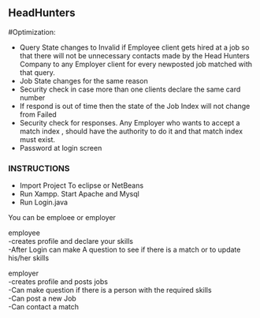 ## HeadHunters

#Optimization:<br />
- Query State changes to Invalid if Employee client gets hired at a job so that there will not be
  unnecessary contacts made by the Head Hunters Company to any Employer client for every newposted
  job matched with that query.
- Job State changes for the same reason
- Security check in case more than one clients declare the same card number
- If respond is out of time then the state of the Job Index will not change from Failed
- Security check for responses. Any Employer who wants to accept a match index , should have the
authority to do it and that match index must exist.
- Password at login screen


### INSTRUCTIONS
  * Import Project To eclipse or NetBeans
  * Run Xampp. Start Apache and Mysql
  * Run Login.java
  
 
You can be emploee or employer

employee <br />
 -creates profile and declare your skills<br />
 -After Login can make A question to see if there is a match or to update his/her skills<br />

employer<br />
 -creates profile and posts jobs<br />
 -Can make question if there is a person with the required skills<br />
 -Can post a new Job<br />
 -Can contact a match <br />
 
 

